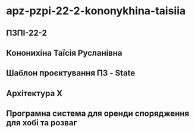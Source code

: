 # apz-pzpi-22-2-kononykhina-taisiia

## ПЗПІ-22-2
## Кононихіна Таїсія Русланівна
## Шаблон проєктування ПЗ - State
## Архітектура X
## Програмна система для оренди спорядження для хобі та розваг
